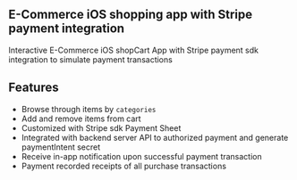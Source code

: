 ## E-Commerce iOS shopping app with Stripe payment integration

Interactive E-Commerce iOS shopCart App with Stripe payment sdk integration to simulate payment transactions  

## Features
- Browse through items by `categories`
- Add and remove items from cart
- Customized with Stripe sdk Payment Sheet
- Integrated with backend server API to authorized payment and generate paymentIntent secret
- Receive in-app notification upon successful payment transaction
- Payment recorded receipts of all purchase transactions
